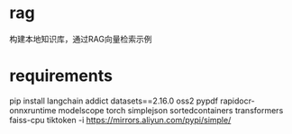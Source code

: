 # rag

构建本地知识库，通过RAG向量检索示例

# requirements
pip install langchain addict datasets==2.16.0 oss2 pypdf rapidocr-onnxruntime modelscope torch simplejson sortedcontainers transformers faiss-cpu tiktoken -i https://mirrors.aliyun.com/pypi/simple/